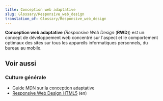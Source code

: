 ```yaml
---
title: Conception web adaptative
slug: Glossary/Responsive_web_design
translation_of: Glossary/Responsive_web_design
---
```


**Conception web adaptative** _(Responsive Web Design_ (**RWD**)) est un concept de développement web concentré sur l'aspect et le comportement optimaux des sites sur tous les appareils informatiques personnels, du bureau au mobile.

## Voir aussi

### Culture générale

- [Guide MDN sur la conception adaptative](/fr/Apps/Progressive/Adaptative)
- [Responsive Web Design HTML5](http://msdn.microsoft.com/en-us/magazine/hh653584.aspx) (en)
